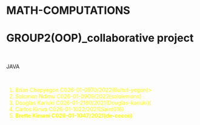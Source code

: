 # MATH-COMPUTATIONS
<h1>GROUP2(OOP)_collaborative project</h1>
<br>
<p>JAVA</p>
<br>
<ol style = "color:yellow">
  <li style = "color:yellow"><b></b>Brian Chepyegon C026-01-0970/2022(Bultut-yegon)></li>
  <li style = "color:yellow"><b></b>Solomon Ndimu C026-01-0909/2022(sololemons)</li>
  <li style = "color:yellow"><b></b>Douglas Kariuki C026-01-2180/2021(Douglas-kariuki)(</li>
  <li style = "color:yellow"><b></b>Carlos Kirwa C026-01-1022/2021(Saint016)</li>
  <li style = "color:yellow"><b>Brette Kimani C026-01-1047/2021(de-cecco)</li>
</ol >
